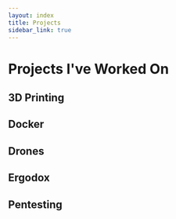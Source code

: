 ```yaml
---
layout: index
title: Projects
sidebar_link: true
---
```

# Projects I've Worked On

## 3D Printing
## Docker
## Drones
## Ergodox
## Pentesting

